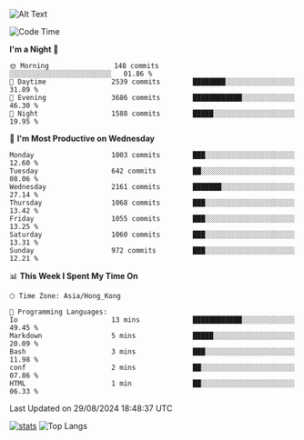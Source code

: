 ![Alt Text](https://media.tenor.com/3Gehha8RO-sAAAAC/goose-dance.gif)

<!--START_SECTION:waka-->
![Code Time](http://img.shields.io/badge/Code%20Time-290%20hrs%2022%20mins-blue)

**I'm a Night 🦉** 

```text
🌞 Morning                148 commits         ░░░░░░░░░░░░░░░░░░░░░░░░░   01.86 % 
🌆 Daytime                2539 commits        ████████░░░░░░░░░░░░░░░░░   31.89 % 
🌃 Evening                3686 commits        ████████████░░░░░░░░░░░░░   46.30 % 
🌙 Night                  1588 commits        █████░░░░░░░░░░░░░░░░░░░░   19.95 % 
```
📅 **I'm Most Productive on Wednesday** 

```text
Monday                   1003 commits        ███░░░░░░░░░░░░░░░░░░░░░░   12.60 % 
Tuesday                  642 commits         ██░░░░░░░░░░░░░░░░░░░░░░░   08.06 % 
Wednesday                2161 commits        ███████░░░░░░░░░░░░░░░░░░   27.14 % 
Thursday                 1068 commits        ███░░░░░░░░░░░░░░░░░░░░░░   13.42 % 
Friday                   1055 commits        ███░░░░░░░░░░░░░░░░░░░░░░   13.25 % 
Saturday                 1060 commits        ███░░░░░░░░░░░░░░░░░░░░░░   13.31 % 
Sunday                   972 commits         ███░░░░░░░░░░░░░░░░░░░░░░   12.21 % 
```


📊 **This Week I Spent My Time On** 

```text
🕑︎ Time Zone: Asia/Hong_Kong

💬 Programming Languages: 
Io                       13 mins             ████████████░░░░░░░░░░░░░   49.45 % 
Markdown                 5 mins              █████░░░░░░░░░░░░░░░░░░░░   20.09 % 
Bash                     3 mins              ███░░░░░░░░░░░░░░░░░░░░░░   11.98 % 
conf                     2 mins              ██░░░░░░░░░░░░░░░░░░░░░░░   07.86 % 
HTML                     1 min               ██░░░░░░░░░░░░░░░░░░░░░░░   06.33 % 
```


 Last Updated on 29/08/2024 18:48:37 UTC
<!--END_SECTION:waka-->
[![stats](https://github-readme-stats-rose-phi.vercel.app/api?username=jxncted&count_private=true)](https://github.com/jxncted/github-readme-stats)
![Top Langs](https://github-readme-stats-rose-phi.vercel.app/api/top-langs/?username=jxncted\&layout=compact&hide=c,assembly,jupyter%20notebook)
